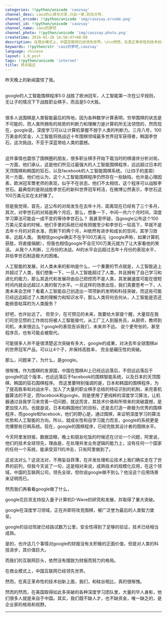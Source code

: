 ```yaml
---
categories: !!python/unicode 'caozsay'
channel_desc: caoz的心得与分享,只此一家,别无分号.
channel_ercode: !!python/unicode 'img/caozsay.ercode.png'
channel_id: !!python/unicode 'caozsay'
channel_name: caoz的梦呓
channel_photo: !!python/unicode 'img/caozsay.photo.png'
createtime: 2016-01-28 14:58:47+00:00
description: 在商业模式上，中国互联网已经领先世界。\n\n然而，在真正革命性的技术创新上面，我们，和硅谷相比，真的很惭愧。
keywords: !!python/str 'caoz的梦呓,caozsay'
language: chinese
layout: 1_0_post
tags: !!python/unicode 'internet'
title: 奇点临近
---
```

<div class="rich_media_content" id="js_content">
<p>
         昨天晚上的新闻震惊了我。
        </p>
<p>
<br/>
         google的人工智能围棋程序5:0 战胜了欧洲冠军，人工智能第一次在公平规则，无让子的情况下下战胜职业棋手，而且是5:0大胜。
        </p>
<p>
<br/>
         很多人说围棋是人类智能最后的阵地，因为各种数学计算表明，穷举围棋的状态是不可能的，而人类所拥有的局势的判断力和理解力是计算机所无法领悟的，然而现在，google说，深度学习可以让计算机掌握不弱于人类的判断力。三月八号，100万美金的奖金，人工智能将挑战近十年围棋领域最多世界冠军获得者，韩国李世石，这次挑战，不亚于深蓝带给人类的震撼。
        </p>
<p>
<br/>
         这件事情也震惊了围棋圈的朋友，很多职业棋手开始下载当时的棋谱并分析对局，一方面，他们承认，这是他们所见过最强大的人工智能围棋程序，远远超过日本的天顶围棋和韩国的狂石，以及facebook的人工智能围棋系统。（让四子的差距） 另一方面，他们也认为，这个人工智能围棋程序仍然存在一些缺陷，也许是心理因素，欧洲冠军樊老师的表现，似乎不在状态，他们不太相信，这个程序可以战胜李世石。最典型的是刚战胜李世石的新科世界冠军柯洁，在微博公然表示，李世石这100万美元实在太好赚了。
         <br/>
</p>
<p>
         但是我觉得，首先，这公布的对局发生在去年十月，距离现在已经有了三个多月，其次，对李世石的对局是两个月后，那么，想象一下，中间一共六个月时间，深度学习算法可能会一成不变的等待李世石么？ 我甚至怀疑，当google公布这个100万美元奖金的时候，他们手里的系统已经有把握至少和李世石一较高下，早就不是去年十月的对弈水准，而剩下的两个月，AI依然有进步和成长的空间，其学习效率，远超人类。 我相信google确实不在乎100万美元（google声称，如果计算机获胜，将直接捐献），但我也相信google不会花100万美元就为了让大家看他的笑话。 从我个人判断，三月份的决战，AI的水平会远超过去年十月份的表现水平，并给李世石制造极大的困难。
        </p>
<p>
</p>
<p>
         人工智能的发展，对人类未来的影响是什么，一个重要的节点就是，人工智能追上并超过了人类，我们想象一下，一旦人工智能超过了人类，并且拥有了自己学习和进化的能力，那么其迭代和发展将由自己把控而不是人类，其发展速度可能在很短时间内就会远超过人类的智力水平。一旦这样的场景出现，我们真要思考一下，人类未来会怎样？看着人工智能自己创造出一项项新的发明和科技突破，而这些可能已经远远超过了人类的理解力和知识水平，那么人类将何去何从，人工智能是否还能俯首帖耳的为人类服务？
        </p>
<p>
</p>
<p>
         好吧，也许扯远了。 但至少，在可预见的未来，我要给大家提个醒，大量现在我们司空见惯的工作岗位将被人工智能替代，从工厂工人到服务员，从厨师，教师到司机，未来很远么？google的表现告诉我们，未来并不远。 说个更夸张的，甚至程序员，也有可能会被取代。
        </p>
<p>
</p>
<p>
         可能很多人并不是很清楚这次突破有多大，google的成果，对决去年全球围棋ai的世界冠军产品，可以让4个子，并保持高胜率， 完全是碾压性的突破。
        </p>
<p>
</p>
<p>
         那么，问题来了，为什么，是google。
        </p>
<p>
</p>
<p>
         很惭愧，作为围棋的发源国，中国在围棋AI上已经远远落后，不但远远落后于google的这个版本，也远远落后于facebook的围棋智能系统，以及日本的天顶围棋，韩国的狂石围棋程序。 而这里要特别强调的是，日本和韩国的围棋程序，为了提高胜率和对战水平，加入了大量的职业棋手总结的特征识别的机制，来完善机器算法的不足，而facebook和google，则是使用了更纯粹的深度学习算法，让机器通过自我学习来完善一切问题，就这而言，其技术价值和所带来的突破震撼，是更加惊人的。也就是说，日本和韩国他们的目标，还是去打造一款极为优秀的围棋程序，而google和facebook，他们的野心是，通过围棋，来证明深度学习的算法优势和人工智能的方向。所以，就成长性和自学习能力而言，google的系统更是完爆那些日韩系统。现在，google的围棋程序，已经完胜其设计者的围棋水平。
        </p>
<p>
</p>
<p>
         今天阿里发财报，数据显眼，晚上和朋友吃饭的时候还在讨论一个问题，阿里说，他们的技术全球领先，理由是，在处理并发业务逻辑的能力上，没有任何一个国家的任何一个系统，能承受双11的冲击，只有阿里做到了。
        </p>
<p>
</p>
<p>
         这说法对么？这说法对，不用妄自菲薄，在并发处理和云技术上我们确实走在了世界的前列，但我今天说了一句，这是相对来说，成熟技术的规模化应用，在这个领域，中国的互联网公司，领先全球，但你说google做不到么？他没这个应用场景来证明而已。
        </p>
<p>
</p>
<p>
         然而我们再看看google做了什么，
        </p>
<p>
         google花巨资支持投入量子计算机D-Wave的研究和发展，并取得了重大突破。
        </p>
<p>
         google在深度学习领域，正在并即将攻克围棋，被广泛誉为最后的人类智力堡垒。
        </p>
<p>
         google的自动驾驶已经路试数万公里，安全性得到了足够的验证，技术已经相当成熟。
        </p>
<p>
</p>
<p>
         是的，也许这几个事情对google的财报没有太积极的正面价值，但是对人类的科技进步，其价值巨大。
        </p>
<p>
</p>
<p>
         而我们的互联网巨头，依然没有摆脱为财报而努力的格局。
        </p>
<p>
</p>
<p>
         在商业模式上，中国互联网已经领先世界。
        </p>
<p>
         然而，在真正革命性的技术创新上面，我们，和硅谷相比，真的很惭愧。
        </p>
<p>
</p>
<p>
         然而的然而，在美国取得如此多突破的各种深度学习团队里，大量的华人身影，他们很多人就是来自于中国。其实，我们既不缺人才，也不缺资金，唯一缺乏的，是企业家的格局和视野。
        </p>
<p>
</p>
<hr/>
<p>
</p>
<p>
<span class="vote_area">
<iframe allowfullscreen="" class="vote_iframe js_editor_vote_card" data-display-src="/cgi-bin/readtemplate?t=vote/vote-new_tmpl&amp;__biz=MzI0MjA1Mjg2Ng==&amp;supervoteid=2658229&amp;token=1638763246&amp;lang=zh_CN" data-display-style="height: 229px;" data-src="/mp/newappmsgvote?action=show&amp;__biz=MzI0MjA1Mjg2Ng==&amp;supervoteid=2658229#wechat_redirect" data-supervoteid="2658229" frameborder="0" scrolling="no">
</iframe>
<span class="vote_box skin_help po_left">
</span>
<span class="vote_box skin_help po_right">
</span>
</span>
</p>
<p>
</p>
<p>
</p>
<p>
</p>
<p>
<br/>
</p>
</div>